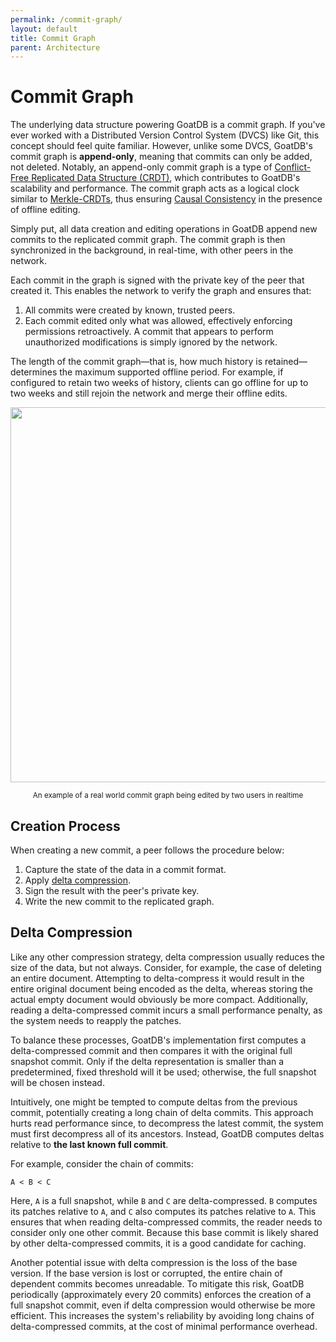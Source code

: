```yaml
---
permalink: /commit-graph/
layout: default
title: Commit Graph
parent: Architecture
---
```


# Commit Graph

The underlying data structure powering GoatDB is a commit graph. If you've ever
worked with a Distributed Version Control System (DVCS) like Git, this concept
should feel quite familiar. However, unlike some DVCS, GoatDB's commit graph is
**append-only**, meaning that commits can only be added, not deleted. Notably,
an append-only commit graph is a type of
[Conflict-Free Replicated Data Structure (CRDT)](https://en.wikipedia.org/wiki/Conflict-free_replicated_data_type),
which contributes to GoatDB's scalability and performance. The commit graph acts
as a logical clock similar to
[Merkle-CRDTs](https://research.protocol.ai/publications/merkle-crdts-merkle-dags-meet-crdts/psaras2020.pdf),
thus ensuring
[Causal Consistency](https://en.wikipedia.org/wiki/Causal_consistency) in the
presence of offline editing.

Simply put, all data creation and editing operations in GoatDB append new
commits to the replicated commit graph. The commit graph is then synchronized in
the background, in real-time, with other peers in the network.

Each commit in the graph is signed with the private key of the peer that created
it. This enables the network to verify the graph and ensures that:

1. All commits were created by known, trusted peers.
2. Each commit edited only what was allowed, effectively enforcing permissions
   retroactively. A commit that appears to perform unauthorized modifications is
   simply ignored by the network.

The length of the commit graph—that is, how much history is retained—determines
the maximum supported offline period. For example, if configured to retain two
weeks of history, clients can go offline for up to two weeks and still rejoin
the network and merge their offline edits.

<p align="center">
<img src="https://github.com/user-attachments/assets/eb7690f8-d814-4240-886c-8427ee96513f" width=600>
</p>
<p align="center">
<sup>An example of a real world commit graph being edited by two users in realtime</sup>
</p>

## Creation Process

When creating a new commit, a peer follows the procedure below:

1. Capture the state of the data in a commit format.
2. Apply [delta compression](#delta-compression).
3. Sign the result with the peer's private key.
4. Write the new commit to the replicated graph.

## Delta Compression

Like any other compression strategy, delta compression usually reduces the size
of the data, but not always. Consider, for example, the case of deleting an
entire document. Attempting to delta-compress it would result in the entire
original document being encoded as the delta, whereas storing the actual empty
document would obviously be more compact. Additionally, reading a
delta-compressed commit incurs a small performance penalty, as the system needs
to reapply the patches.

To balance these processes, GoatDB's implementation first computes a
delta-compressed commit and then compares it with the original full snapshot
commit. Only if the delta representation is smaller than a predetermined, fixed
threshold will it be used; otherwise, the full snapshot will be chosen instead.

Intuitively, one might be tempted to compute deltas from the previous commit,
potentially creating a long chain of delta commits. This approach hurts read
performance since, to decompress the latest commit, the system must first
decompress all of its ancestors. Instead, GoatDB computes deltas relative to
**the last known full commit**.

For example, consider the chain of commits:

```
A < B < C
```

Here, `A` is a full snapshot, while `B` and `C` are delta-compressed. `B`
computes its patches relative to `A`, and `C` also computes its patches relative
to `A`. This ensures that when reading delta-compressed commits, the reader
needs to consider only one other commit. Because this base commit is likely
shared by other delta-compressed commits, it is a good candidate for caching.

Another potential issue with delta compression is the loss of the base version.
If the base version is lost or corrupted, the entire chain of dependent commits
becomes unreadable. To mitigate this risk, GoatDB periodically (approximately
every 20 commits) enforces the creation of a full snapshot commit, even if delta
compression would otherwise be more efficient. This increases the system's
reliability by avoiding long chains of delta-compressed commits, at the cost of
minimal performance overhead.
